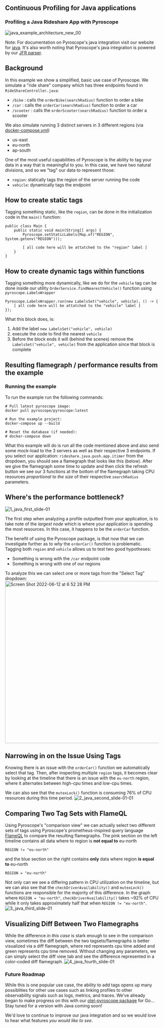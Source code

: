 ## Continuous Profiling for Java applications
### Profiling a Java Rideshare App with Pyroscope
![java_example_architecture_new_00](https://user-images.githubusercontent.com/23323466/173369880-da9210af-9a60-4ace-8326-f21edf882575.gif)

Note: For documentation on Pyroscope's java integration visit our website for [java](https://pyroscope.io/docs/java/). It's also worth noting that Pyroscope's java integration is powered by our [JFR parser](https://github.com/pyroscope-io/jfr-parser).

## Background
In this example we show a simplified, basic use case of Pyroscope. We simulate a "ride share" company which has three endpoints found in `RideShareController.java`:
- `/bike`    : calls the `orderBike(searchRadius)` function to order a bike
- `/car`     : calls the `orderCar(searchRadius)` function to order a car
- `/scooter` : calls the `orderScooter(searchRadius)` function to order a scooter

We also simulate running 3 distinct servers in 3 different regions (via [docker-compose.yml](https://github.com/pyroscope-io/pyroscope/blob/main/examples/java-jfr/rideshare/docker-compose.yml))
- us-east
- eu-north
- ap-south

One of the most useful capabilities of Pyroscope is the ability to tag your data in a way that is meaningful to you. In this case, we have two natural divisions, and so we "tag" our data to represent those:
- `region`: statically tags the region of the server running the code
- `vehicle`: dynamically tags the endpoint


## How to create static tags
Tagging something static, like the `region`, can be done in the initialization code in the `main()` function:
```
public class Main {
    public static void main(String[] args) {
        Pyroscope.setStaticLabels(Map.of("REGION", System.getenv("REGION")));

        [ all code here will be attatched to the "region" label ]
    }
}
```

## How to create dynamic tags within functions
Tagging something more dynamically, like we do for the `vehicle` tag can be done inside our utility `OrderService.findNearestVehicle()` function using `pyroscope.LabelsWrapper`
```
Pyroscope.LabelsWrapper.run(new LabelsSet("vehicle", vehicle), () -> {
    [ all code here will be attatched to the "vehicle" label ]
});
```

What this block does, is:
1. Add the label `new LabelsSet("vehicle", vehicle)`
2. execute the code to find the nearest `vehicle`
3. Before the block ends it will (behind the scenes) remove the `LabelsSet("vehicle", vehicle)` from the application since that block is complete

## Resulting flamegraph / performance results from the example
### Running the example
To run the example run the following commands:
```
# Pull latest pyroscope image:
docker pull pyroscope/pyroscope:latest

# Run the example project:
docker-compose up --build

# Reset the database (if needed):
# docker-compose down
```

What this example will do is run all the code mentioned above and also send some mock-load to the 3 servers as well as their respective 3 endpoints. If you select our application: `rideshare.java.push.app.itimer` from the dropdown, you should see a flamegraph that looks like this (below). After we give the flamegraph some time to update and then click the refresh button we see our 3 functions at the bottom of the flamegraph taking CPU resources _proportional to the size_ of their respective `searchRadius` parameters.

## Where's the performance bottleneck?
![1_java_first_slide-01](https://user-images.githubusercontent.com/23323466/173278973-9842ffec-4f18-4419-b155-81823e8ec024.jpg)

The first step when analyzing a profile outputted from your application, is to take note of the _largest node_ which is where your application is spending the most resources. In this case, it happens to be the `orderCar` function. 

The benefit of using the Pyroscope package, is that now that we can investigate further as to _why_ the `orderCar()` function is problematic. Tagging both `region` and `vehicle` allows us to test two good hypotheses:
- Something is wrong with the `/car` endpoint code
- Something is wrong with one of our regions

To analyze this we can select one or more tags from the "Select Tag" dropdown:
<img width="529" alt="Screen Shot 2022-06-12 at 6 52 28 PM" src="https://user-images.githubusercontent.com/23323466/173279005-d87ba766-12c6-461f-a74e-9333bb3e7403.png">

## Narrowing in on the Issue Using Tags
Knowing there is an issue with the `orderCar()` function we automatically select that tag. Then, after inspecting multiple `region` tags, it becomes clear by looking at the timeline that there is an issue with the `eu-north` region, where it alternates between high-cpu times and low-cpu times.

We can also see that the `mutexLock()` function is consuming 76% of CPU resources during this time period. 
![2_java_second_slide-01-01](https://user-images.githubusercontent.com/23323466/173279046-1e67bf51-640c-45b8-9e9a-4db0db1c6709.jpg)


## Comparing Two Tag Sets with FlameQL
Using Pyroscope's "comparison view" we can actually select two different sets of tags using Pyroscope's prometheus-inspired query language [FlameQL](https://pyroscope.io/docs/flameql/) to compare the resulting flamegraphs. The pink section on the left timeline contains all data where to region is **not equal to** eu-north 
```
REGION != "eu-north"
```
and the blue section on the right contains **only** data where region **is equal to** eu-north 
```
REGION = "eu-north"
```

Not only can we see a differing pattern in CPU utilization on the timeline, but we can also see that the `checkDriverAvailability()` and `mutexLock()` functions are responsible for the majority of this difference.
In the graph where `REGION = "eu-north"`, `checkDriverAvailability()` takes ~92% of CPU while it only takes approximately half that when `REGION != "eu-north"`. 
![3_java_third_slide-01](https://user-images.githubusercontent.com/23323466/173279800-388aa1ae-cf36-4b5f-876e-8641834408ce.jpg)


## Visualizing Diff Between Two Flamegraphs
While the difference _in this case_ is stark enough to see in the comparison view, sometimes the diff between the two tagsets/flamegraphs is better visualized via a diff flamegraph, where red represents cpu time added and green represents cpu time removed. Without changing any parameters, we can simply select the diff view tab and see the difference represented in a color-coded diff flamegraph.
![4_java_fourth_slide-01](https://user-images.githubusercontent.com/23323466/173279888-85c9eead-e3cd-48e6-bf73-204e1074ad2b.jpg)


### Future Roadmap
While this is one popular use case, the ability to add tags opens up many possiblities for other use cases such as linking profiles to other observability signals such as logs, metrics, and traces. 
We've already began to make progress on this with our [otel-pyroscope package](https://github.com/pyroscope-io/otelpyroscope#baseline-diffs) for Go... Stay tuned for a version with Java coming soon! 

We'd love to continue to improve our java integration and so we would love to hear what features _you would like to see_. 
